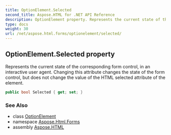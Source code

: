 ```yaml
---
title: OptionElement.Selected
second_title: Aspose.HTML for .NET API Reference
description: OptionElement property. Represents the current state of the corresponding form control in an interactive user agent. Changing this attribute changes the state of the form control but does not change the value of the HTML selected attribute of the element
type: docs
weight: 30
url: /net/aspose.html.forms/optionelement/selected/
---
```

## OptionElement.Selected property

Represents the current state of the corresponding form control, in an interactive user agent. Changing this attribute changes the state of the form control, but does not change the value of the HTML selected attribute of the element.

```csharp
public bool Selected { get; set; }
```

### See Also

* class [OptionElement](../)
* namespace [Aspose.Html.Forms](../../../aspose.html.forms/)
* assembly [Aspose.HTML](../../../)
